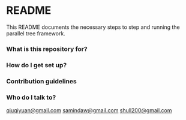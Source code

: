 # README #

This README documents the necessary steps to step and running the parallel tree framework. 

### What is this repository for? ###

### How do I get set up? ###

### Contribution guidelines ###

### Who do I talk to? ###

qiuqiyuan@gmail.com
samindaw@gmail.com
shull200@gmail.com